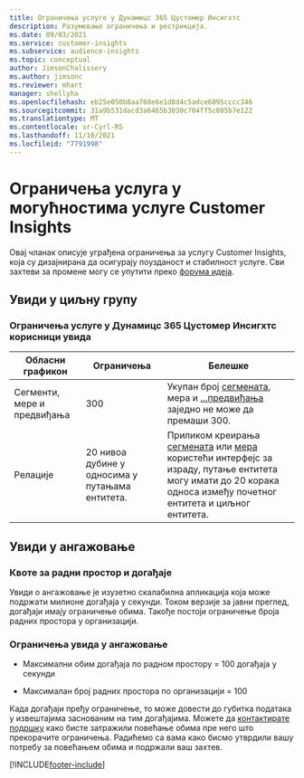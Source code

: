 ```yaml
---
title: Ограничења услуге у Дyнамицс 365 Цустомер Инсигхтс
description: Разумевање ограничења и рестрикција.
ms.date: 09/03/2021
ms.service: customer-insights
ms.subservice: audience-insights
ms.topic: conceptual
author: JimsonChalissery
ms.author: jimsonc
ms.reviewer: mhart
manager: shellyha
ms.openlocfilehash: eb25e050b8aa768e6e1d8d4c5adce6095cccc346
ms.sourcegitcommit: 31a9b531dacd3a6465b3030c704ff5c085b7e122
ms.translationtype: MT
ms.contentlocale: sr-Cyrl-RS
ms.lasthandoff: 11/10/2021
ms.locfileid: "7791998"
---
```

# <a name="service-limits-in-customer-insights-capabilities"></a>Ограничења услуга у могућностима услуге Customer Insights

Овај чланак описује уграђена ограничења за услугу Customer Insights, која су дизајнирана да осигурају поузданост и стабилност услуге. Сви захтеви за промене могу се упутити преко [форума идеја](https://go.microsoft.com/fwlink/?linkid=2074172). 

## <a name="audience-insights"></a>Увиди у циљну групу

### <a name="service-limits-in-dynamics-365-customer-insights-audience-insights-capability"></a>Ограничења услуге у Дyнамицс 365 Цустомер Инсигхтс корисници увида

| Обласни графикон  | Ограничења  | Белешке |
|-------------|---------------------------------------------------------------------|---------------------------------------------------------------------|
| Сегменти, мере и предвиђања | 300  | Укупан број [сегмената](audience-insights/segments.md), мера и [...](audience-insights/measures.md)[предвиђања](audience-insights/predictions.md) заједно не може да премаши 300.  |
| Релације | 20 нивоа дубине у односима у путањама ентитета. | Приликом креирања [сегмената](audience-insights/segments.md) или [мера](audience-insights/measures.md) користећи интерфејс за израду, путање ентитета могу имати до 20 корака односа између почетног ентитета и циљног ентитета.  |


## <a name="engagement-insights"></a>Увиди у ангажовање

### <a name="workspace-and-event-quotas"></a>Квоте за радни простор и догађаје

Увиди о ангажовање је изузетно скалабилна апликација која може подржати милионе догађаја у секунди. Током верзије за јавни преглед, догађаји имају ограничење обима. Такође постоји ограничење броја радних простора у организацији.

### <a name="engagement-insights-limits"></a>Ограничења увида у ангажовање

- Максимални обим догађаја по радном простору = 100 догађаја у секунди

- Максималан број радних простора по организацији = 100

Када догађаји пређу ограничење, то може довести до губитка података у извештајима заснованим на тим догађајима. Можете да [контактирате подршку](https://go.microsoft.com/fwlink/?linkid=2145734) како бисте затражили повећање обима пре него што прекорачите ограничења. Радићемо са вама како бисмо утврдили вашу потребу за повећањем обима и подржали ваш захтев.


[!INCLUDE[footer-include](includes/footer-banner.md)]
